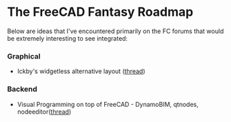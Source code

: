 # The FreeCAD Fantasy Roadmap

Below are ideas that I've encountered primarily on the FC forums that would be extremely interesting to see integrated:

### Graphical
* Ickby's widgetless alternative layout ([thread](https://forum.freecadweb.org/viewtopic.php?f=8&t=23053))

### Backend
* Visual Programming on top of FreeCAD - DynamoBIM, qtnodes, nodeeditor([thread](https://forum.freecadweb.org/viewtopic.php?f=8&t=7442))